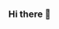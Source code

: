 ### Hi there 👋

<!--
**RealXoctic/RealXoctic** is a ✨ _special_ ✨ repository because its `README.md` (this file) appears on your GitHub profile.

Here are some ideas to get you started:

- 🔭 I’m currently working on my Minecraft Bedrock Server
- 🌱 I’m currently learning PHP,HTML,Node.js
- 👯 I’m looking to collaborate on my Minecraft Server
- 🤔 I’m looking for help with providing new ideas for public plugins
- 📫 How to reach me? You can Reach me on Discord my TAG is Xoctic#1472
-->
